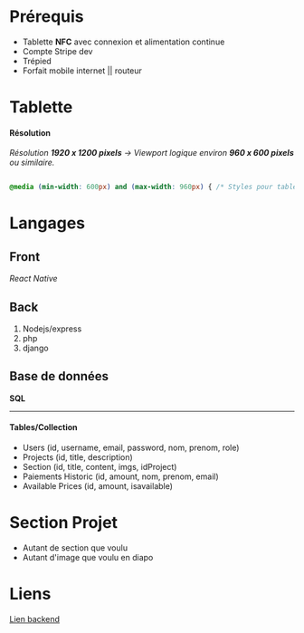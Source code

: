 # Prérequis

- Tablette **NFC** avec connexion et alimentation continue
- Compte Stripe dev
- Trépied
- Forfait mobile internet || routeur

# Tablette

#### Résolution

*Résolution **1920 x 1200 pixels** → Viewport logique environ **960 x 600 pixels** ou similaire.*

```css

@media (min-width: 600px) and (max-width: 960px) { /* Styles pour tablettes */ }

```

# Langages

## Front

*React Native*

## Back

1. Nodejs/express
2. php
3. django

## Base de données

**SQL**
***
#### Tables/Collection

- Users (id, username, email, password, nom, prenom, role)
- Projects (id, title, description)
- Section (id, title, content, imgs, idProject)
- Paiements Historic (id, amount, nom, prenom, email)
- Available Prices (id, amount, isavailable)


# Section Projet

- Autant de section que voulu
- Autant d'image que voulu en diapo


# Liens

[Lien backend](https://github.com/ouss17/nfc_project_back)